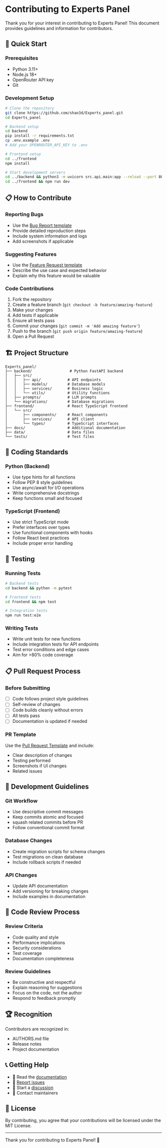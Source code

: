 # Contributing to Experts Panel

Thank you for your interest in contributing to Experts Panel! This document provides guidelines and information for contributors.

## 🚀 Quick Start

### Prerequisites
- Python 3.11+
- Node.js 18+
- OpenRouter API key
- Git

### Development Setup
```bash
# Clone the repository
git clone https://github.com/shao3d/Experts_panel.git
cd Experts_panel

# Backend setup
cd backend
pip install -r requirements.txt
cp .env.example .env
# Add your OPENROUTER_API_KEY to .env

# Frontend setup
cd ../frontend
npm install

# Start development servers
cd ../backend && python3 -m uvicorn src.api.main:app --reload --port 8000
cd ../frontend && npm run dev
```

## 📋 How to Contribute

### Reporting Bugs
- Use the [Bug Report template](.github/ISSUE_TEMPLATE/bug_report.md)
- Provide detailed reproduction steps
- Include system information and logs
- Add screenshots if applicable

### Suggesting Features
- Use the [Feature Request template](.github/ISSUE_TEMPLATE/feature_request.md)
- Describe the use case and expected behavior
- Explain why this feature would be valuable

### Code Contributions
1. Fork the repository
2. Create a feature branch (`git checkout -b feature/amazing-feature`)
3. Make your changes
4. Add tests if applicable
5. Ensure all tests pass
6. Commit your changes (`git commit -m 'Add amazing feature'`)
7. Push to the branch (`git push origin feature/amazing-feature`)
8. Open a Pull Request

## 🏗️ Project Structure

```
Experts_panel/
├── backend/                 # Python FastAPI backend
│   ├── src/
│   │   ├── api/            # API endpoints
│   │   ├── models/         # Database models
│   │   ├── services/       # Business logic
│   │   └── utils/          # Utility functions
│   ├── prompts/            # LLM prompts
│   └── migrations/         # Database migrations
├── frontend/               # React TypeScript frontend
│   └── src/
│       ├── components/     # React components
│       ├── services/       # API client
│       └── types/          # TypeScript interfaces
├── docs/                   # Additional documentation
├── data/                   # Data files
└── tests/                  # Test files
```

## 📝 Coding Standards

### Python (Backend)
- Use type hints for all functions
- Follow PEP 8 style guidelines
- Use async/await for I/O operations
- Write comprehensive docstrings
- Keep functions small and focused

### TypeScript (Frontend)
- Use strict TypeScript mode
- Prefer interfaces over types
- Use functional components with hooks
- Follow React best practices
- Include proper error handling

## 🧪 Testing

### Running Tests
```bash
# Backend tests
cd backend && python -m pytest

# Frontend tests
cd frontend && npm test

# Integration tests
npm run test:e2e
```

### Writing Tests
- Write unit tests for new functions
- Include integration tests for API endpoints
- Test error conditions and edge cases
- Aim for >80% code coverage

## 📋 Pull Request Process

### Before Submitting
- [ ] Code follows project style guidelines
- [ ] Self-review of changes
- [ ] Code builds cleanly without errors
- [ ] All tests pass
- [ ] Documentation is updated if needed

### PR Template
Use the [Pull Request Template](.github/PULL_REQUEST_TEMPLATE.md) and include:
- Clear description of changes
- Testing performed
- Screenshots if UI changes
- Related issues

## 🔧 Development Guidelines

### Git Workflow
- Use descriptive commit messages
- Keep commits atomic and focused
- squash related commits before PR
- Follow conventional commit format

### Database Changes
- Create migration scripts for schema changes
- Test migrations on clean database
- Include rollback scripts if needed

### API Changes
- Update API documentation
- Add versioning for breaking changes
- Include examples in documentation

## 🚨 Code Review Process

### Review Criteria
- Code quality and style
- Performance implications
- Security considerations
- Test coverage
- Documentation completeness

### Review Guidelines
- Be constructive and respectful
- Explain reasoning for suggestions
- Focus on the code, not the author
- Respond to feedback promptly

## 🏆 Recognition

Contributors are recognized in:
- AUTHORS.md file
- Release notes
- Project documentation

## 📞 Getting Help

- 📖 Read the [documentation](docs/)
- 🐛 [Report issues](https://github.com/shao3d/Experts_panel/issues)
- 💬 Start a [discussion](https://github.com/shao3d/Experts_panel/discussions)
- 📧 Contact maintainers

## 📄 License

By contributing, you agree that your contributions will be licensed under the MIT License.

---

Thank you for contributing to Experts Panel! 🎉